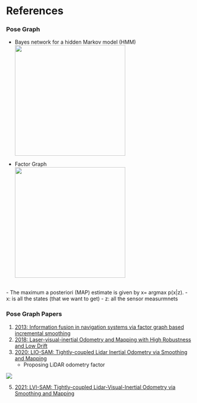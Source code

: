 # References



<!---
Started to write on Sep 3 2021
Zahra
-->
### Pose Graph 
 - Bayes network for a hidden Markov model (HMM)  
   <img src="https://user-images.githubusercontent.com/46463022/132264275-4cfb5428-e22f-4dc8-b573-a31175bbf48b.png"  width= "300">
 
 - Factor Graph  
   <img src="https://user-images.githubusercontent.com/46463022/132265018-518ee26d-77eb-4242-a4d1-a9c3ac6473b6.png"  width= "300">
 <br/>
  - The maximum a posteriori (MAP) estimate is given by x= argmax p(x|z).  
  - x: is all the states (that we want to get)  
  - z: all the sensor measurmnets  


 
### Pose Graph Papers
1. [2013: Information fusion in navigation systems via factor graph based incremental smoothing](https://www.cc.gatech.edu/~dellaert/pubs/Indelman13ras.pdf)
2. [2018: Laser-visual-inertial Odometry and Mapping with High Robustness and Low Drift](https://www.researchgate.net/publication/326352534_Laser-visual-inertial_Odometry_and_Mapping_with_High_Robustness_and_Low_Drift)
3. [2020: LIO-SAM: Tightly-coupled Lidar Inertial Odometry via Smoothing and Mapping](https://arxiv.org/pdf/2007.00258.pdf)
      - Proposing LiDAR odometry factor
<img src="https://user-images.githubusercontent.com/46463022/132263667-32ac0a70-3019-40ec-9ed0-8d4cf09738da.png">
      <br/>

5. [2021: LVI-SAM: Tightly-coupled Lidar-Visual-Inertial Odometry via Smoothing and Mapping](https://arxiv.org/pdf/2104.10831.pdf)
